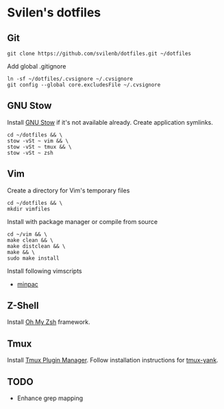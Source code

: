 # Svilen's dotfiles

## Git

```
git clone https://github.com/svilenb/dotfiles.git ~/dotfiles
```

Add global .gitignore

```
ln -sf ~/dotfiles/.cvsignore ~/.cvsignore
git config --global core.excludesFile ~/.cvsignore
```

## GNU Stow

Install [GNU Stow](https://www.gnu.org/software/stow/) if it's not available already. Create application symlinks.

```
cd ~/dotfiles && \
stow -vSt ~ vim && \
stow -vSt ~ tmux && \
stow -vSt ~ zsh
```

## Vim

Create a directory for Vim's temporary files

```
cd ~/dotfiles && \
mkdir vimfiles
```

Install with package manager or compile from source

```
cd ~/vim && \
make clean && \
make distclean && \
make && \
sudo make install
```

Install following vimscripts

* [minpac](https://github.com/k-takata/minpac)

## Z-Shell

Install [Oh My Zsh](https://github.com/robbyrussell/oh-my-zsh) framework.

## Tmux

Install [Tmux Plugin Manager](https://github.com/tmux-plugins/tpm).
Follow installation instructions for [tmux-yank](https://github.com/tmux-plugins/tmux-yank).

## TODO

* Enhance grep mapping
